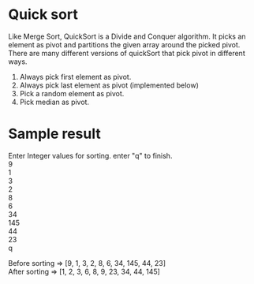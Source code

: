 # Quick sort
Like Merge Sort, QuickSort is a Divide and Conquer algorithm. It picks an element as pivot and partitions the given array around the picked pivot. There are many different versions of quickSort that pick pivot in different ways.

1. Always pick first element as pivot.
2. Always pick last element as pivot (implemented below)
3. Pick a random element as pivot.
4. Pick median as pivot.

# Sample result
Enter Integer values for sorting. enter "q" to finish. <br />
9 <br />
1 <br />
3 <br />
2 <br />
8 <br />
6 <br />
34 <br />
145 <br />
44 <br />
23 <br />
q <br />

Before sorting => [9, 1, 3, 2, 8, 6, 34, 145, 44, 23] <br />
After sorting => [1, 2, 3, 6, 8, 9, 23, 34, 44, 145]


